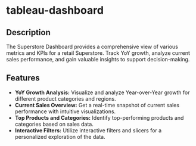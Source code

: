 # tableau-dashboard

## Description

The Superstore Dashboard provides a comprehensive view of various metrics and KPIs for a retail Superstore. Track YoY growth, 
analyze current sales performance, and gain valuable insights to support decision-making.

## Features

- **YoY Growth Analysis:** Visualize and analyze Year-over-Year growth for different product categories and regions.
- **Current Sales Overview:** Get a real-time snapshot of current sales performance with intuitive visualizations.
- **Top Products and Categories:** Identify top-performing products and categories based on sales data.
- **Interactive Filters:** Utilize interactive filters and slicers for a personalized exploration of the data.
